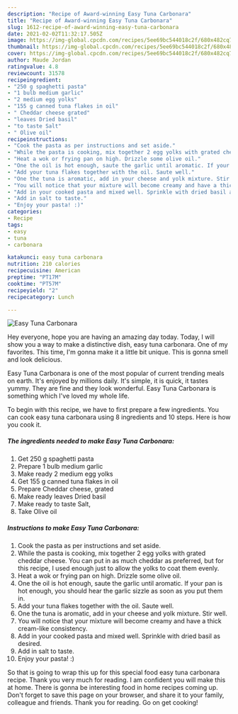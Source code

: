 ```yaml
---
description: "Recipe of Award-winning Easy Tuna Carbonara"
title: "Recipe of Award-winning Easy Tuna Carbonara"
slug: 1612-recipe-of-award-winning-easy-tuna-carbonara
date: 2021-02-02T11:32:17.505Z
image: https://img-global.cpcdn.com/recipes/5ee69bc544018c2f/680x482cq70/easy-tuna-carbonara-recipe-main-photo.jpg
thumbnail: https://img-global.cpcdn.com/recipes/5ee69bc544018c2f/680x482cq70/easy-tuna-carbonara-recipe-main-photo.jpg
cover: https://img-global.cpcdn.com/recipes/5ee69bc544018c2f/680x482cq70/easy-tuna-carbonara-recipe-main-photo.jpg
author: Maude Jordan
ratingvalue: 4.8
reviewcount: 31578
recipeingredient:
- "250 g spaghetti pasta"
- "1 bulb medium garlic"
- "2 medium egg yolks"
- "155 g canned tuna flakes in oil"
- " Cheddar cheese grated"
- "leaves Dried basil"
- "to taste Salt"
- " Olive oil"
recipeinstructions:
- "Cook the pasta as per instructions and set aside."
- "While the pasta is cooking, mix together 2 egg yolks with grated cheddar cheese. You can put in as much cheddar as preferred, but for this recipe, I used enough just to allow the yolks to coat them evenly."
- "Heat a wok or frying pan on high. Drizzle some olive oil."
- "One the oil is hot enough, saute the garlic until aromatic. If your pan is hot enough, you should hear the garlic sizzle as soon as you put them in."
- "Add your tuna flakes together with the oil. Saute well."
- "One the tuna is aromatic, add in your cheese and yolk mixture. Stir well."
- "You will notice that your mixture will become creamy and have a thick cream-like consistency."
- "Add in your cooked pasta and mixed well. Sprinkle with dried basil as desired."
- "Add in salt to taste."
- "Enjoy your pasta! :)"
categories:
- Recipe
tags:
- easy
- tuna
- carbonara

katakunci: easy tuna carbonara 
nutrition: 210 calories
recipecuisine: American
preptime: "PT17M"
cooktime: "PT57M"
recipeyield: "2"
recipecategory: Lunch

---
```



![Easy Tuna Carbonara](https://img-global.cpcdn.com/recipes/5ee69bc544018c2f/680x482cq70/easy-tuna-carbonara-recipe-main-photo.jpg)

Hey everyone, hope you are having an amazing day today. Today, I will show you a way to make a distinctive dish, easy tuna carbonara. One of my favorites. This time, I'm gonna make it a little bit unique. This is gonna smell and look delicious.

Easy Tuna Carbonara is one of the most popular of current trending meals on earth. It's enjoyed by millions daily. It's simple, it is quick, it tastes yummy. They are fine and they look wonderful. Easy Tuna Carbonara is something which I've loved my whole life.




To begin with this recipe, we have to first prepare a few ingredients. You can cook easy tuna carbonara using 8 ingredients and 10 steps. Here is how you cook it.

<!--inarticleads1-->

##### The ingredients needed to make Easy Tuna Carbonara:

1. Get 250 g spaghetti pasta
1. Prepare 1 bulb medium garlic
1. Make ready 2 medium egg yolks
1. Get 155 g canned tuna flakes in oil
1. Prepare  Cheddar cheese, grated
1. Make ready leaves Dried basil
1. Make ready to taste Salt,
1. Take  Olive oil




<!--inarticleads2-->

##### Instructions to make Easy Tuna Carbonara:

1. Cook the pasta as per instructions and set aside.
1. While the pasta is cooking, mix together 2 egg yolks with grated cheddar cheese. You can put in as much cheddar as preferred, but for this recipe, I used enough just to allow the yolks to coat them evenly.
1. Heat a wok or frying pan on high. Drizzle some olive oil.
1. One the oil is hot enough, saute the garlic until aromatic. If your pan is hot enough, you should hear the garlic sizzle as soon as you put them in.
1. Add your tuna flakes together with the oil. Saute well.
1. One the tuna is aromatic, add in your cheese and yolk mixture. Stir well.
1. You will notice that your mixture will become creamy and have a thick cream-like consistency.
1. Add in your cooked pasta and mixed well. Sprinkle with dried basil as desired.
1. Add in salt to taste.
1. Enjoy your pasta! :)




So that is going to wrap this up for this special food easy tuna carbonara recipe. Thank you very much for reading. I am confident you will make this at home. There is gonna be interesting food in home recipes coming up. Don't forget to save this page on your browser, and share it to your family, colleague and friends. Thank you for reading. Go on get cooking!
